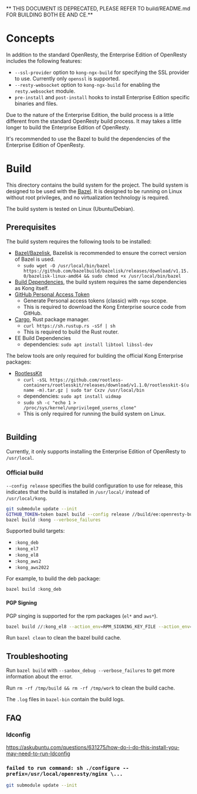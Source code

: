 ** THIS DOCUMENT IS DEPRECATED, PLEASE REFER TO build/README.md FOR BUILDING BOTH EE AND CE.**

# Concepts

In addition to the standard OpenResty, the Enterprise Edition of OpenResty includes the following features:

- `--ssl-provider` option to `kong-ngx-build` for specifying the SSL provider to use. Currently only `openssl` is supported.
- `--resty-websocket` option to `kong-ngx-build` for enabling the `resty.websocket` module.
- `pre-install` and `post-install` hooks to install Enterprise Edition specific binaries and files.

Due to the nature of the Enterprise Edition, the build process is a little different from the standard OpenResty build process.
It may takes a little longer to build the Enterprise Edition of OpenResty.

It's recommended to use the Bazel to build the dependencies of the Enterprise Edition of OpenResty.

# Build

This directory contains the build system for the project.
The build system is designed to be used with the [Bazel](https://bazel.build/).
It is designed to be running on Linux without root privileges, and no virtualization technology is required.

The build system is tested on Linux (Ubuntu/Debian).

## Prerequisites

The build system requires the following tools to be installed:

- [Bazel/Bazelisk](https://bazel.build/install/bazelisk), Bazelisk is recommended to ensure the correct version of Bazel is used.
  - `sudo wget -O /usr/local/bin/bazel https://github.com/bazelbuild/bazelisk/releases/download/v1.15.0/bazelisk-linux-amd64 && sudo chmod +x /usr/local/bin/bazel`
- [Build Dependencies](https://github.com/Kong/kong/blob/master/DEVELOPER.md#prerequisites), the build system requires the same dependencies as Kong itself.
- [GitHub Personal Access Token](https://docs.github.com/en/authentication/keeping-your-account-and-data-secure/creating-a-personal-access-token)
  - Generate Personal access tokens (classic) with `repo` scope.
  - This is required to download the Kong Enterprise source code from GitHub.
- [Cargo](https://doc.rust-lang.org/cargo/getting-started/installation.html), Rust package manager.
  - `curl https://sh.rustup.rs -sSf | sh`
  - This is required to build the Rust router.
- EE Build Dependencies
  - dependencies: `sudo apt install libtool libssl-dev`

The below tools are only required for building the official Kong Enterprise packages:

- [RootlessKit](https://github.com/rootless-containers/rootlesskit)
  - `curl -sSL https://github.com/rootless-containers/rootlesskit/releases/download/v1.1.0/rootlesskit-$(uname -m).tar.gz | sudo tar Cxzv /usr/local/bin`
  - dependencies: `sudo apt install uidmap`
  - `sudo sh -c "echo 1 > /proc/sys/kernel/unprivileged_userns_clone"`
  - This is only required for running the build system on Linux.
  ```

## Building

Currently, it only supports installing the Enterprise Edition of OpenResty to `/usr/local`.

### Official build

`--config release` specifies the build configuration to use for release,
this indicates that the build is installed in `/usr/local/` instead of `/usr/local/kong`.

```bash
git submodule update --init
GITHUB_TOKEN=token bazel build --config release //build/ee:openresty-bundle --verbose_failures
bazel build :kong --verbose_failures
```

Supported build targets:
- `:kong_deb`
- `:kong_el7`
- `:kong_el8`
- `:kong_aws2`
- `:kong_aws2022`

For example, to build the deb package:

```bash
bazel build :kong_deb
```

#### PGP Signing

PGP singing is supported for the rpm packages (`el*` and `aws*`).

```bash
bazel build //:kong_el8 --action_env=RPM_SIGNING_KEY_FILE --action_env=NFPM_RPM_PASSPHRASE
```

Run `bazel clean` to clean the bazel build cache.

## Troubleshooting

Run `bazel build` with `--sanbox_debug --verbose_failures` to get more information about the error.

Run `rm -rf /tmp/build && rm -rf /tmp/work` to clean the build cache.

The `.log` files in `bazel-bin` contain the build logs.

## FAQ

### ldconfig

https://askubuntu.com/questions/631275/how-do-i-do-this-install-you-may-need-to-run-ldconfig

### `failed to run command: sh ./configure --prefix=/usr/local/openresty/nginx \...`

```bash
git submodule update --init
```

